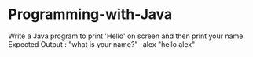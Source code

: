 # Programming-with-Java
Write a Java program to print 'Hello' on screen and then print your name.
Expected Output :
   "what is your name?"
    -alex
    "hello alex"
 
